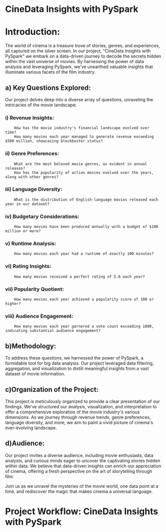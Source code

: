 #                                                                                       CineData Insights with PySpark


# Introduction:
The world of cinema is a treasure trove of stories, genres, and experiences, all captured on the silver screen. In our project, "CineData Insights with PySpark" we embark on a data-driven journey to decode the secrets hidden within the vast universe of movies. By harnessing the power of data analysis and leveraging PySpark, we've unearthed valuable insights that illuminate various facets of the film industry.


## a) Key Questions Explored:

Our project delves deep into a diverse array of questions, unraveling the intricacies of the movie landscape:

###    i) Revenue Insights:
        How has the movie industry's financial landscape evolved over time?
        How many movies each year managed to generate revenue exceeding $500 million, showcasing blockbuster status?

###    ii) Genre Preferences:
        What are the most beloved movie genres, as evident in annual releases?
        How has the popularity of action movies evolved over the years, along with other genres?

###    iii) Language Diversity:
        What is the distribution of English-language movies released each year in our dataset?

###    iv) Budgetary Considerations:
        How many movies have been produced annually with a budget of $100 million or more?

###    v) Runtime Analysis:
        How many movies each year had a runtime of exactly 100 minutes?

###    vi) Rating Insights:
        How many movies received a perfect rating of 5.0 each year?

###    vii) Popularity Quotient:
        How many movies each year achieved a popularity score of 100 or higher?

###    viii) Audience Engagement:
        How many movies each year garnered a vote count exceeding 1000, indicating substantial audience engagement?


## b)Methodology:

To address these questions, we harnessed the power of PySpark, a formidable tool for big data analysis. Our project leveraged data filtering, aggregation, and visualization to distill meaningful insights from a vast dataset of movie information.


## c)Organization of the Project:

This project is meticulously organized to provide a clear presentation of our findings. We've structured our analysis, visualization, and interpretation to offer a comprehensive exploration of the movie industry's various dimensions. As we journey through revenue trends, genre preferences, language diversity, and more, we aim to paint a vivid picture of cinema's ever-evolving landscape.


## d)Audience:

Our project invites a diverse audience, including movie enthusiasts, data analysts, and curious minds eager to uncover the captivating stories hidden within data. We believe that data-driven insights can enrich our appreciation of cinema, offering a fresh perspective on the art of storytelling through film.

Join us as we unravel the mysteries of the movie world, one data point at a time, and rediscover the magic that makes cinema a universal language.


# Project Workflow: CineData Insights with PySpark

